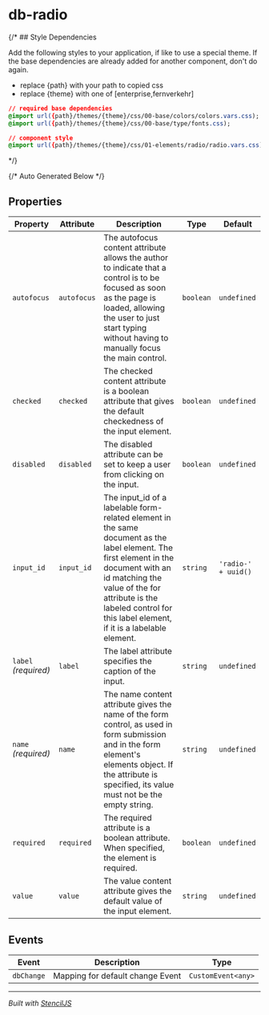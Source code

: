 # db-radio

{/* ## Style Dependencies

Add the following styles to your application, if like to use a special theme. If the base dependencies are already added for another component, don't do again.

- replace {path} with your path to copied css
- replace {theme} with one of [enterprise,fernverkehr]

```css
// required base dependencies
@import url({path}/themes/{theme}/css/00-base/colors/colors.vars.css);
@import url({path}/themes/{theme}/css/00-base/type/fonts.css);

// component style
@import url({path}/themes/{theme}/css/01-elements/radio/radio.vars.css);
```
*/}

{/* Auto Generated Below */}


## Properties

| Property             | Attribute   | Description                                                                                                                                                                                                                                                   | Type      | Default             |
| -------------------- | ----------- | ------------------------------------------------------------------------------------------------------------------------------------------------------------------------------------------------------------------------------------------------------------- | --------- | ------------------- |
| `autofocus`          | `autofocus` | The autofocus content attribute allows the author to indicate that a control is to be focused as soon as the page is loaded, allowing the user to just start typing without having to manually focus the main control.                                        | `boolean` | `undefined`         |
| `checked`            | `checked`   | The checked content attribute is a boolean attribute that gives the default checkedness of the input element.                                                                                                                                                 | `boolean` | `undefined`         |
| `disabled`           | `disabled`  | The disabled attribute can be set to keep a user from clicking on the input.                                                                                                                                                                                  | `boolean` | `undefined`         |
| `input_id`           | `input_id`  | The input_id of a labelable form-related element in the same document as the label element. The first element in the document with an id matching the value of the for attribute is the labeled control for this label element, if it is a labelable element. | `string`  | `'radio-' + uuid()` |
| `label` _(required)_ | `label`     | The label attribute specifies the caption of the input.                                                                                                                                                                                                       | `string`  | `undefined`         |
| `name` _(required)_  | `name`      | The name content attribute gives the name of the form control, as used in form submission and in the form element's elements object. If the attribute is specified, its value must not be the empty string.                                                   | `string`  | `undefined`         |
| `required`           | `required`  | The required attribute is a boolean attribute. When specified, the element is required.                                                                                                                                                                       | `boolean` | `undefined`         |
| `value`              | `value`     | The value content attribute gives the default value of the input element.                                                                                                                                                                                     | `string`  | `undefined`         |


## Events

| Event      | Description                      | Type               |
| ---------- | -------------------------------- | ------------------ |
| `dbChange` | Mapping for default change Event | `CustomEvent<any>` |


----------------------------------------------

*Built with [StencilJS](https://stenciljs.com/)*

